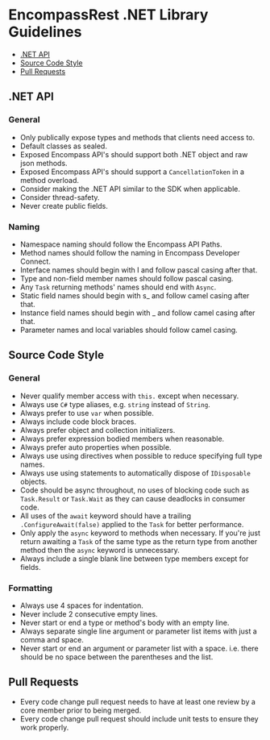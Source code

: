 # EncompassRest .NET Library Guidelines
* [.NET API](#net-api)
* [Source Code Style](#source-code-style)
* [Pull Requests](#pull-requests)

## .NET API
### General
* Only publically expose types and methods that clients need access to.
* Default classes as sealed.
* Exposed Encompass API's should support both .NET object and raw json methods.
* Exposed Encompass API's should support a `CancellationToken` in a method overload.
* Consider making the .NET API similar to the SDK when applicable.
* Consider thread-safety.
* Never create public fields.

### Naming
* Namespace naming should follow the Encompass API Paths.
* Method names should follow the naming in Encompass Developer Connect.
* Interface names should begin with I and follow pascal casing after that.
* Type and non-field member names should follow pascal casing.
* Any `Task` returning methods' names should end with `Async`.
* Static field names should begin with s_ and follow camel casing after that.
* Instance field names should begin with _ and follow camel casing after that.
* Parameter names and local variables should follow camel casing.

## Source Code Style
### General
* Never qualify member access with `this.` except when necessary.
* Always use `C#` type aliases, e.g. `string` instead of `String`.
* Always prefer to use `var` when possible.
* Always include code block braces.
* Always prefer object and collection initializers.
* Always prefer expression bodied members when reasonable.
* Always prefer auto properties when possible.
* Always use using directives when possible to reduce specifying full type names.
* Always use using statements to automatically dispose of `IDisposable` objects.
* Code should be async throughout, no uses of blocking code such as `Task.Result` or `Task.Wait` as they can cause deadlocks in consumer code.
* All uses of the `await` keyword should have a trailing `.ConfigureAwait(false)` applied to the `Task` for better performance.
* Only apply the `async` keyword to methods when necessary. If you're just return awaiting a `Task` of the same type as the return type from another method then the `async` keyword is unnecessary.
* Always include a single blank line between type members except for fields.

### Formatting
* Always use 4 spaces for indentation.
* Never include 2 consecutive empty lines.
* Never start or end a type or method's body with an empty line.
* Always separate single line argument or parameter list items with just a comma and space.
* Never start or end an argument or parameter list with a space. i.e. there should be no space between the parentheses and the list.

## Pull Requests
* Every code change pull request needs to have at least one review by a core member prior to being merged.
* Every code change pull request should include unit tests to ensure they work properly.
